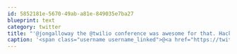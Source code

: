 ```yaml
---
id: 5852181e-5670-49ab-a81e-849035e7ba27
blueprint: text
category: twitter
title: "'@jongalloway the @twilio conference was awesome for that. Hacknight was so much fun."
caption: '<span class="username username_linked">@<a href="https://twitter.com/jongalloway" title="Jon Galloway">jongalloway</a></span> the <span class="username username_linked">@<a href="https://twitter.com/twilio" title="twilio">twilio</a></span> conference was awesome for that. Hacknight was so much fun.'
---
```

